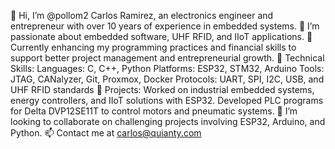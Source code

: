 👋 Hi, I’m @pollom2 Carlos Ramirez, an electronics engineer and entrepreneur with over 10 years of experience in embedded systems.
👀 I’m passionate about embedded software, UHF RFID, and IIoT applications.
🌱 Currently enhancing my programming practices and financial skills to support better project management and entrepreneurial growth.
💼 Technical Skills:
Languages: C, C++, Python
Platforms: ESP32, STM32, Arduino
Tools: JTAG, CANalyzer, Git, Proxmox, Docker
Protocols: UART, SPI, I2C, USB, and UHF RFID standards
🚀 Projects:
Worked on industrial embedded systems, energy controllers, and IIoT solutions with ESP32.
Developed PLC programs for Delta DVP12SE11T to control motors and pneumatic systems.
💞️ I’m looking to collaborate on challenging projects involving ESP32, Arduino, and Python.
📫 Contact me at carlos@quianty.com 

<!---


Hello, I am an electronics engineer dedicated to software development for the industry and a passionate hobbyist in microcontrollers and IIOT
--->
